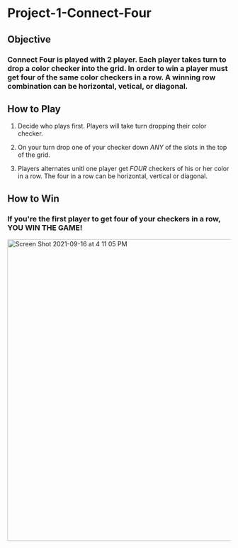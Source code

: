 # Project-1-Connect-Four


## Objective 

### Connect Four is played with 2 player. Each player takes turn to drop a color checker into the grid. In order to win a player must get four of the same color checkers in a row. A winning row combination can be horizontal, vetical, or diagonal.


## How to Play

1. Decide who plays first. Players will take turn dropping their color checker.

2. On your turn drop one of your checker down *ANY* of the slots in the top of the grid.

3. Players alternates unitl one player get *FOUR* checkers of his or her color in a row. The four in a row can be horizontal, vertical or diagonal.

## How to Win

### If you're the first player to get four of your checkers in a row, **YOU WIN THE GAME!** 

<img width="680" alt="Screen Shot 2021-09-16 at 4 11 05 PM" src="https://user-images.githubusercontent.com/44272798/133733307-3b18e5d3-9085-448b-b1c9-f8684faaa634.png">
